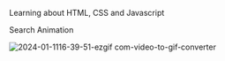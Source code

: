 Learning about HTML, CSS and Javascript

Search Animation

![2024-01-1116-39-51-ezgif com-video-to-gif-converter](https://github.com/Rafa6tz/Expanding-Cards/assets/110938418/c05e5c48-58ba-48d6-b8fd-8619aabf44b6)
